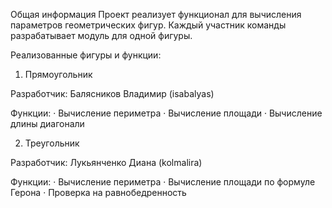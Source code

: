 Общая информация
Проект реализует функционал для вычисления параметров геометрических фигур. Каждый участник команды разрабатывает модуль для одной фигуры.

Реализованные фигуры и функции:


1. Прямоугольник
   
Разработчик: Балясников Владимир (isabalyas)

Функции:
· Вычисление периметра
· Вычисление площади
· Вычисление длины диагонали


2. Треугольник
   
Разработчик: Лукьянченко Диана (kolmalira)

Функции:
· Вычисление периметра
· Вычисление площади по формуле Герона
· Проверка на равнобедренность
